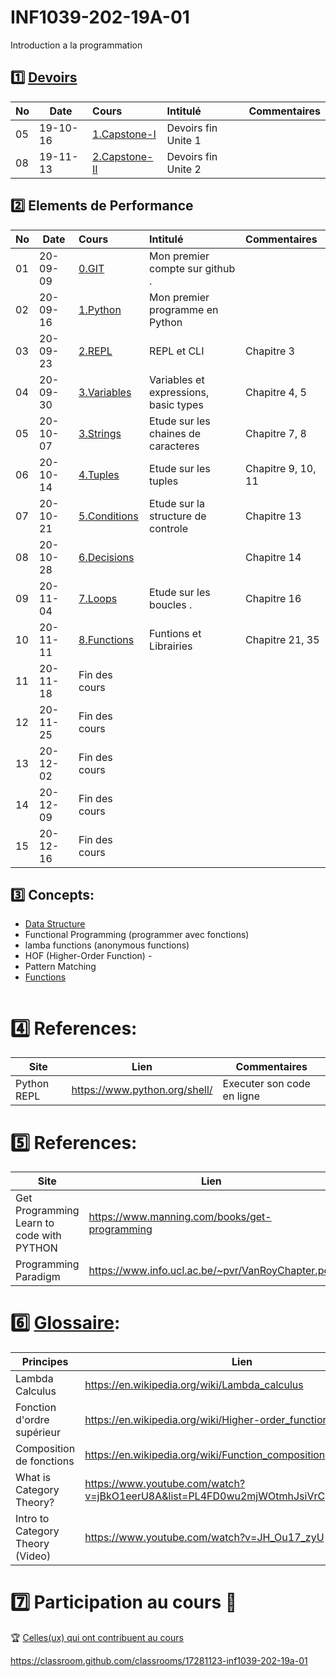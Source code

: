 # INF1039-202-19A-01

Introduction a la programmation

## :one: [Devoirs](Devoirs)

|No| Date   | Cours                                          | Intitulé                                |  Commentaires    |
|--|--------|:-----------------------------------------------|:----------------------------------------|:-----------------|
|05|19-10-16|[1.Capstone-I](6.Capstone-I/Participation.md)   | Devoirs fin Unite 1                     |                  |
|08|19-11-13|[2.Capstone-II](A.Capstone-II/Participation.md) | Devoirs fin Unite 2                     |                  |

## :two: Elements de Performance

|No| Date   | Cours                                          | Intitulé                                |  Commentaires     |
|--|--------|:-----------------------------------------------|:----------------------------------------|:------------------|
|01|20-09-09|[0.GIT](0.GIT#Participation)                    | Mon premier compte sur github .         |                   |
|02|20-09-16|[1.Python](1.Python/Participation.md)           | Mon premier programme en Python         |                   |
|03|20-09-23|[2.REPL](2.REPL)                                | REPL et CLI                             | Chapitre 3        |
|04|20-09-30|[3.Variables](4.Variables/Participation.md)     | Variables et expressions, basic types   | Chapitre 4, 5     |
|05|20-10-07|[3.Strings](7.Strings/Participation.md)         | Etude sur les chaines de caracteres     | Chapitre 7, 8     |
|06|20-10-14|[4.Tuples](8.Tuples/Participation.md)           | Etude sur les tuples                    | Chapitre 9, 10, 11|
|07|20-10-21|[5.Conditions](9.Conditions/Participation.md)   | Etude sur la structure de controle      | Chapitre 13       |
|08|20-10-28|[6.Decisions](B.Decisions)                      |                                         | Chapitre 14       |
|09|20-11-04|[7.Loops](C.Loops/Participation.md)             | Etude sur les boucles .                 | Chapitre 16       |
|10|20-11-11|[8.Functions](D.Functions/Participation.md)     | Funtions et Librairies                  | Chapitre 21, 35   |
|11|20-11-18| Fin des cours                                  |                                         |                   |
|12|20-11-25| Fin des cours                                  |                                         |                   |
|13|20-12-02| Fin des cours                                  |                                         |                   |
|14|20-12-09| Fin des cours                                  |                                         |                   |
|15|20-12-16| Fin des cours                                  |                                         |                   |

## :three: Concepts:

- [Data Structure](https://twitter.github.io/scala_school/collections.html)
- Functional Programming (programmer avec fonctions)
- lamba functions (anonymous functions)
- HOF (Higher-Order Function) - 
- Pattern Matching
- [Functions](https://docs.python.org/3/library/functions.html)

```
```

# :four: References:

|Site                                      | Lien                                         |  Commentaires                |
|------------------------------------------|----------------------------------------------|------------------------------|
| Python REPL                              |  https://www.python.org/shell/               |  Executer son code en ligne  |



# :five: References:

|Site                                       | Lien                                          |  Commentaires    |
|-------------------------------------------|-----------------------------------------------|------------------|
| Get Programming Learn to code with PYTHON | https://www.manning.com/books/get-programming | :ledger: Book    |
| Programming Paradigm                      | https://www.info.ucl.ac.be/~pvr/VanRoyChapter.pdf | |


# :six: [Glossaire](https://docs.scala-lang.org/glossary/):

| Principes                       | Lien                                               |
|---------------------------------|----------------------------------------------------|
| Lambda Calculus                 |https://en.wikipedia.org/wiki/Lambda_calculus       |
| Fonction d'ordre supérieur      |https://en.wikipedia.org/wiki/Higher-order_function |
| Composition de fonctions        |https://en.wikipedia.org/wiki/Function_composition  |
| What is Category Theory?        |https://www.youtube.com/watch?v=jBkO1eerU8A&list=PL4FD0wu2mjWOtmhJsiVrCpzOAk42uhdz8|
| Intro to Category Theory (Video)|https://www.youtube.com/watch?v=JH_Ou17_zyU         |

# :seven: Participation au cours :clap:
:trophy: <a href="https://github.com/CollegeBoreal/INF1039-202-19A-01/graphs/contributors">Celles(ux) qui ont contribuent au cours</a>


https://classroom.github.com/classrooms/17281123-inf1039-202-19a-01
